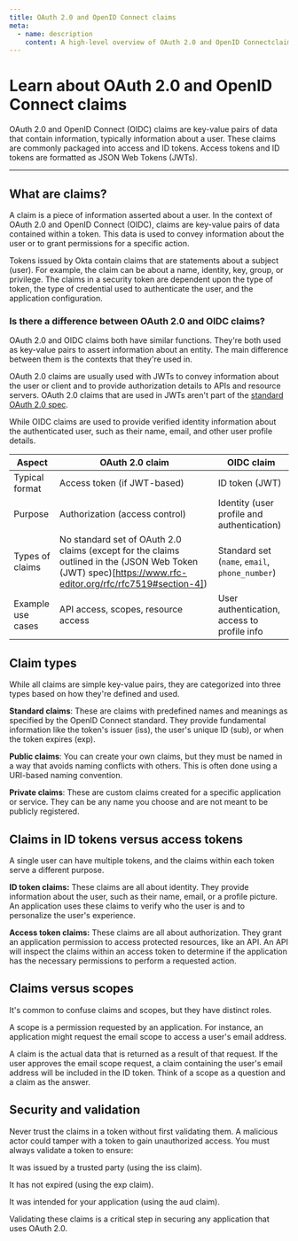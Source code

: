 ```yaml
---
title: OAuth 2.0 and OpenID Connect claims
meta:
  - name: description
    content: A high-level overview of OAuth 2.0 and OpenID Connectclaims.
---
```


# Learn about OAuth 2.0 and OpenID Connect claims

OAuth 2.0 and OpenID Connect (OIDC) claims are key-value pairs of data that contain information, typically information about a user. These claims are commonly packaged into access and ID tokens. Access tokens and ID tokens are formatted as JSON Web Tokens (JWTs).

---

## What are claims?

A claim is a piece of information asserted about a user. In the context of OAuth 2.0 and OpenID Connect (OIDC), claims are key-value pairs of data contained within a token. This data is used to convey information about the user or to grant permissions for a specific action.

Tokens issued by Okta contain claims that are statements about a subject (user). For example, the claim can be about a name, identity, key, group, or privilege. The claims in a security token are dependent upon the type of token, the type of credential used to authenticate the user, and the application configuration.

### Is there a difference between OAuth 2.0 and OIDC claims?

OAuth 2.0 and OIDC claims both have similar functions. They're both used as key-value pairs to assert information about an entity. The main difference between them is the contexts that they're used in.

OAuth 2.0 claims are usually used with JWTs to convey information about the user or client and to provide authorization details to APIs and resource servers. OAuth 2.0 claims that are used in JWTs aren't part of the [standard OAuth 2.0 spec](https://www.rfc-editor.org/rfc/rfc6749).

While OIDC claims are used to provide verified identity information about the authenticated user, such as their name, email, and other user profile details.

| Aspect              | OAuth 2.0 claim                                   | OIDC claim                                               |
|---------------------|---------------------------------------------------|----------------------------------------------------------|
| Typical format      | Access token (if JWT-based)                       | ID token (JWT)                                           |
| Purpose             | Authorization (access control)                    | Identity (user profile and authentication)               |
| Types of claims     | No standard set of OAuth 2.0 claims (except for the claims outlined in the (JSON Web Token (JWT) spec)[https://www.rfc-editor.org/rfc/rfc7519#section-4]) | Standard set (`name`, `email`, `phone_number`) |
| Example use cases   | API access, scopes, resource access               | User authentication, access to profile info         |

## Claim types

While all claims are simple key-value pairs, they are categorized into three types based on how they're defined and used.

**Standard claims**: These are claims with predefined names and meanings as specified by the OpenID Connect standard. They provide fundamental information like the token's issuer (iss), the user's unique ID (sub), or when the token expires (exp).

**Public claims**: You can create your own claims, but they must be named in a way that avoids naming conflicts with others. This is often done using a URI-based naming convention.

**Private claims**: These are custom claims created for a specific application or service. They can be any name you choose and are not meant to be publicly registered.

## Claims in ID tokens versus access tokens

A single user can have multiple tokens, and the claims within each token serve a different purpose.

**ID token claims:** These claims are all about identity. They provide information about the user, such as their name, email, or a profile picture. An application uses these claims to verify who the user is and to personalize the user's experience.

**Access token claims:** These claims are all about authorization. They grant an application permission to access protected resources, like an API. An API will inspect the claims within an access token to determine if the application has the necessary permissions to perform a requested action.

## Claims versus scopes

It's common to confuse claims and scopes, but they have distinct roles.

A scope is a permission requested by an application. For instance, an application might request the email scope to access a user's email address.

A claim is the actual data that is returned as a result of that request. If the user approves the email scope request, a claim containing the user's email address will be included in the ID token. Think of a scope as a question and a claim as the answer.

## Security and validation

Never trust the claims in a token without first validating them. A malicious actor could tamper with a token to gain unauthorized access. You must always validate a token to ensure:

It was issued by a trusted party (using the iss claim).

It has not expired (using the exp claim).

It was intended for your application (using the aud claim).

Validating these claims is a critical step in securing any application that uses OAuth 2.0.
